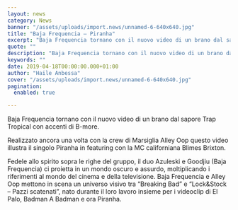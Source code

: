 ```yaml
---
layout: news
category: News
banner: "/assets/uploads/import.news/unnamed-6-640x640.jpg"
title: "Baja Frequencia – Piranha"
excerpt: "Baja Frequencia tornano con il nuovo video di un brano dal sapore Trap Tropical con accenti di B-more. Realizzato ancora una volta con la crew di Marsiglia Alley Oop questo video illustra il singolo Piranha in featuring con la MC californiana Blimes Brixton. Fedele allo spirito sopra le righe del gruppo, il duo Azuleski e [&hellip"
quote: ""
description: "Baja Frequencia tornano con il nuovo video di un brano dal sapore Trap Tropical con accenti di B-more. Realizzato ancora una volta con la crew di Marsiglia Alley Oop questo video illustra il singolo Piranha in featuring con la MC californiana Blimes Brixton. Fedele allo spirito sopra le righe del gruppo, il duo Azuleski e [&hellip"
keywords: ""
date: 2019-04-18T00:00:00.000+01:00
author: "Haile Anbessa"
cover: "/assets/uploads/import.news/unnamed-6-640x640.jpg"
pagination:
  enabled: true

---
```


Baja Frequencia tornano con il nuovo video di un brano dal sapore Trap Tropical con accenti di B-more.

Realizzato ancora una volta con la crew di Marsiglia Alley Oop questo video illustra il singolo Piranha in featuring con la MC californiana Blimes Brixton.

Fedele allo spirito sopra le righe del gruppo, il duo Azuleski e Goodjiu (Baja Frequencia) ci proietta in un mondo oscuro e assurdo, moltiplicando i riferimenti al mondo del cinema e della televisione. Baja Frequencia e Alley Oop mettono in scena un universo visivo tra “Breaking Bad” e “Lock&Stock – Pazzi scatenati”, nato durante il loro lavoro insieme per i videoclip di El Palo, Badman A Badman e ora Piranha.